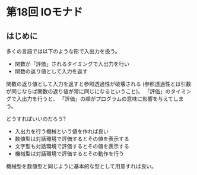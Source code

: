第18回 IOモナド
===============

はじめに
--------

多くの言語では以下のような形で入出力を扱う。

* 関数が「評価」されるタイミングで入出力を行い
* 関数の返り値として入力を返す

関数の返り値として入力を返すと参照透過性が破壊される
(参照透過性とは引数が同じならば関数の返り値が常に同じになるということ)。
「評価」のタイミングで入出力を行うと、
「評価」の順がプログラムの意味に影響を与えてしまう。

どうすればいいのだろう?

* 入出力を行う機械という値を作れば良い
* 数値型は対話環境で評価するとその値を表示する
* 文字型も対話環境で評価するとその値を表示する
* 機械型は対話環境で評価するとその動作を行う

機械型を数値型と同じように基本的な型として用意すれば良い。
